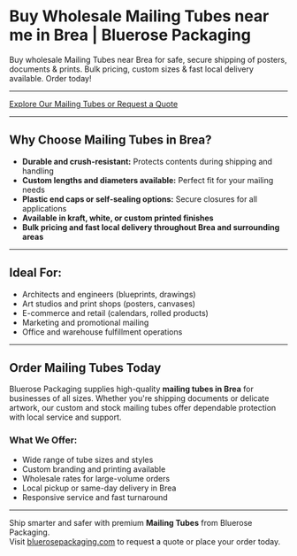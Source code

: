 # Buy Wholesale Mailing Tubes near me in Brea | Bluerose Packaging 

Buy wholesale Mailing Tubes near Brea for safe, secure shipping of posters, documents & prints. Bulk pricing, custom sizes & fast local delivery available. Order today!

---

[Explore Our Mailing Tubes or Request a Quote](https://www.bluerosepackaging.com/product/mailing-tubes/)

---

## Why Choose Mailing Tubes in Brea?

- **Durable and crush-resistant:** Protects contents during shipping and handling  
- **Custom lengths and diameters available:** Perfect fit for your mailing needs  
- **Plastic end caps or self-sealing options:** Secure closures for all applications  
- **Available in kraft, white, or custom printed finishes**  
- **Bulk pricing and fast local delivery throughout Brea and surrounding areas**

---

## Ideal For:

- Architects and engineers (blueprints, drawings)  
- Art studios and print shops (posters, canvases)  
- E-commerce and retail (calendars, rolled products)  
- Marketing and promotional mailing  
- Office and warehouse fulfillment operations

---

## Order Mailing Tubes Today

Bluerose Packaging supplies high-quality **mailing tubes in Brea** for businesses of all sizes. Whether you're shipping documents or delicate artwork, our custom and stock mailing tubes offer dependable protection with local service and support.

### What We Offer:

- Wide range of tube sizes and styles  
- Custom branding and printing available  
- Wholesale rates for large-volume orders  
- Local pickup or same-day delivery in Brea  
- Responsive service and fast turnaround

---

Ship smarter and safer with premium **Mailing Tubes** from Bluerose Packaging.  
Visit [bluerosepackaging.com](https://www.bluerosepackaging.com) to request a quote or place your order today.

